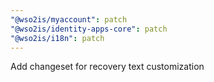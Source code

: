 ```yaml
---
"@wso2is/myaccount": patch
"@wso2is/identity-apps-core": patch
"@wso2is/i18n": patch
---
```


Add changeset for recovery text customization
